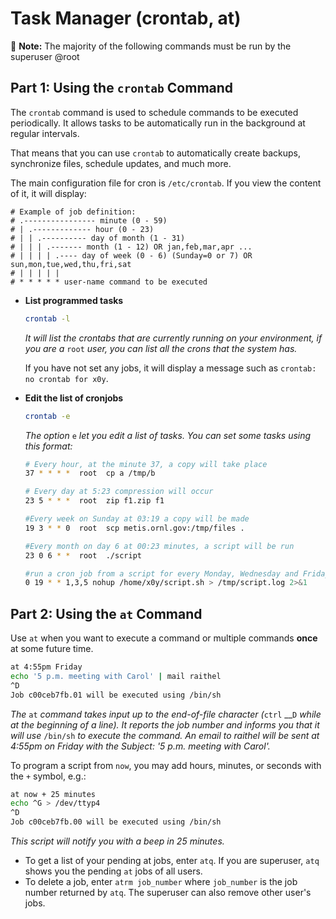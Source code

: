 # Task Manager \(crontab, at\)

📝 **Note:** The majority of the following commands must be run by the superuser @root

## Part 1: Using the `crontab` Command

The `crontab` command is used to schedule commands to be executed periodically. It allows tasks to be automatically run in the background at regular intervals.

That means that you can use `crontab` to automatically create backups, synchronize files, schedule updates, and much more.

The main configuration file for cron is `/etc/crontab`. If you view the content of it, it will display:

```text
# Example of job definition:
# .---------------- minute (0 - 59)
# | .------------- hour (0 - 23)
# | | .---------- day of month (1 - 31)
# | | | .------- month (1 - 12) OR jan,feb,mar,apr ...
# | | | | .---- day of week (0 - 6) (Sunday=0 or 7) OR sun,mon,tue,wed,thu,fri,sat
# | | | | |
# * * * * * user-name command to be executed
```

* **List programmed tasks**

  ```bash
  crontab -l
  ```

  _It will list the crontabs that are currently running on your environment, if you are a_ `root` _user, you can list all the crons that the system has._

  If you have not set any jobs, it will display a message such as `crontab: no crontab for x0y`.

* **Edit the list of cronjobs**

  ```bash
  crontab -e
  ```

  _The option_ `e` _let you edit a list of tasks. You can set some tasks using this format:_

  ```bash
  # Every hour, at the minute 37, a copy will take place
  37 * * * *  root  cp a /tmp/b

  # Every day at 5:23 compression will occur
  23 5 * * *  root  zip f1.zip f1

  #Every week on Sunday at 03:19 a copy will be made
  19 3 * * 0  root  scp metis.ornl.gov:/tmp/files .

  #Every month on day 6 at 00:23 minutes, a script will be run
  23 0 6 * *  root  ./script

  #run a cron job from a script for every Monday, Wednesday and Friday at 7:00 pm
  0 19 * * 1,3,5 nohup /home/x0y/script.sh > /tmp/script.log 2>&1
  ```

## Part 2: Using the `at` Command

Use `at` when you want to execute a command or multiple commands **once** at some future time.

```bash
at 4:55pm Friday
echo '5 p.m. meeting with Carol' | mail raithel
^D
Job c00ceb7fb.01 will be executed using /bin/sh
```

_The_ `at` _command takes input up to the end-of-file character \(_`ctrl` __`D` _while at the beginning of a line\). It reports the job number and informs you that it will use_ `/bin/sh` _to execute the command. An email to raithel will be sent at 4:55pm on Friday with the Subject: '5 p.m. meeting with Carol'._

To program a script from `now`, you may add hours, minutes, or seconds with the `+` symbol, e.g.:

```bash
at now + 25 minutes
echo ^G > /dev/ttyp4
^D
Job c00ceb7fb.00 will be executed using /bin/sh
```

_This script will notify you with a beep in 25 minutes._

* To get a list of your pending at jobs, enter `atq`. If you are superuser, `atq` shows you the pending `at` jobs of all users.
* To delete a job, enter `atrm job_number` where `job_number` is the job number returned by `atq`. The superuser can also remove other user's jobs.

